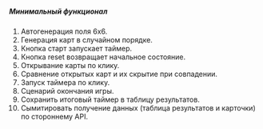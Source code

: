##### Минимальный функционал

1. Автогенерация поля 6х6.
2. Генерация карт в случайном порядке.
3. Кнопка старт запускает таймер.
4. Кнопка reset возвращает начальное состояние.
5. Открывание карты по клику.
6. Сравнение открытых карт и их скрытие при совпадении.
7. Запуск таймера по клику.
8. Сценарий окончания игры.
9. Сохранить итоговый таймер в таблицу результатов.
10. Сымитировать получение данных (таблица результатов и карточки) по стороннему API.
